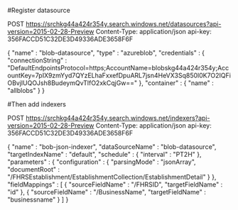 #Register datasource

POST https://srchkg44a424r354y.search.windows.net/datasources?api-version=2015-02-28-Preview
Content-Type: application/json
api-key: 356FACCD51C32DE3D49336ADE3658F6F

{
    "name" : "blob-datasource",
    "type" : "azureblob",
    "credentials" : { "connectionString" : "DefaultEndpointsProtocol=https;AccountName=blobskg44a424r354y;AccountKey=7pIX9zmYyd7QYzELhaFxxefDpuARL7jsn4HeVX3Sq850l0K7O2IQFiOBvjlUQOJsh8BudeymQvTlfO2xkCqjGw==" },
    "container" : { "name" : "allblobs" }
}   



#Then add indexers

POST https://srchkg44a424r354y.search.windows.net/indexers?api-version=2015-02-28-Preview
Content-Type: application/json
api-key: 356FACCD51C32DE3D49336ADE3658F6F

{
  "name" : "bob-json-indexer",
  "dataSourceName" : "blob-datasource",
  "targetIndexName" : "default",
  "schedule" : { "interval" : "PT2H" },
  "parameters" : { "configuration" : { "parsingMode" : "jsonArray", "documentRoot" : "/FHRSEstablishment/EstablishmentCollection/EstablishmentDetail" } },
  "fieldMappings" : [
    { "sourceFieldName" : "/FHRSID", "targetFieldName" : "id" },
    { "sourceFieldName" : "/BusinessName", "targetFieldName" : "businessname" }
    ]
}
